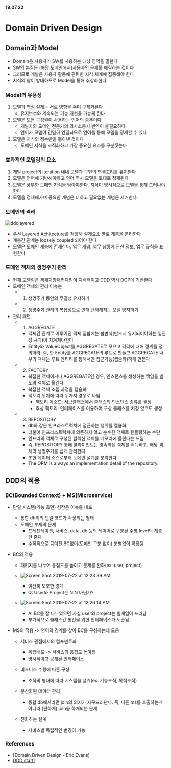 #### 19.07.22

# Domain Driven Design
## Domain과 Model
- Domain은 사용자가 SW를 사용하는 대상 영역을 말한다
- SW의 본질은 (해당 도메인에서)사용자의 문제를 해결하는 것이다
- 그러므로 개발은 사용자 활동에 관련한 지식 체계에 집중해야 한다
- 지식의 양이 방대하므로 Model을 통해 추상화한다

### Model의 유용성
1. 모델과 핵심 설계는 서로 영향을 주며 구체화된다
    - 유지보수와 계속되는 기능 개선을 가능케 한다
2. 모델은 모든 구성원이 사용하는 언어의 중추이다
    - 개발자와 도메인 전문가의 의사소통시 번역이 불필요하다
    - 언어가 모델이 긴밀히 연결되므로 언어를 통해 모델을 정제할 수 있다
3. 모델은 지식의 정수만을 뽑아낸 것이다
    - 도메인 지식을 조직화하고 가장 중요한 요소를 구분짓는다

### 효과적인 모델링의 요소
1. 개발 project의 iteration 내내 모델과 구현의 연결고리를 유지한다
2. 모델은 언어에 기반해야하고 언어 역시 모델을 토대로 정제된다
3. 모델은 풍부한 도메인 지식을 담아야한다. 지식이 명시적으로 모델을 통해 드러나야한다
4. 모델을 정제해가며 중요한 개념은 더하고 
필요없는 개념은 제거한다

### 도메인의 격리
![dddlayered](https://user-images.githubusercontent.com/38183218/61610299-b8ac9980-ac93-11e9-8cd2-cae5c9b072ce.png)
- 우선 Layered Achitecture를 적용해 설계요소 별로 계층을 분리한다
- 계층간 관계는 loosely coupled 되어야 한다
- 모델은 도메인 계층에 존재한다. 업무 개념, 업무 상황에 관한 정보, 업무 규칙을 표현한다

### 도메인 객체의 생명주기 관리
- 현재 모델링은 객체지향패러다임이 지배적이고 DDD 역시 OOP에 기반한다
- 도메인 객체의 관리 이슈는
    - 1. 생명주기 동안의 무결성 유지하기
    - 2. 생명주기 관리의 복잡성으로 인해 난해해지는 모델 방지하기
- 관리 패턴
    - 1. AGGREGATE
        - 객체간 관계로 이루어진 객체 집합에는 불변식(반드시 유지되어야하는 일관성 규칙)이 지켜져야한다
        - Entity와 ValueObject를 AGGREGATE로 모으고 각각에 대해 경계를 정의하라. 즉, 한 Entity를 AGGREGATE의 루트로 만들고 AGGREGATE 내부의 객체는 루트 엔티티를 통해서만 접근가능(캡슐화)하게 만든다

    - 2. FACTORY
        - 복잡한 객체이거나 AGGREGATE인 경우, 인스턴스를 생성하는 책임을 별도의 객체로 옮긴다
        - 복잡한 객체 조립 과정을 캡슐화
        - 팩토리 위치에 따라 두가지 경우로 나뉨
            - 팩토리 메소드: 서브클래스에서 클래스의 인스턴스 종류를 결정
            - 추상 팩토리: 인터페이스를 이용하여 구상 클래스를 지정 않고도 생성

    - 3. REPOSITORY
        - db와 같은 인프라스트럭쳐에 접근하는 행위를 캡슐화
        - 더불어 인프라스트럭쳐에 의존하지 않고 순수한 객체로 핸들링하는 수단
        - 인프라의 객체로 구성된 컬렉션 객체를 메모리에 올린다는 느낌
        - 즉, REPOSITORY 통해 클라이언트는 영속화된 객체를 획득하고, 해당 객체의 생명주기를 쉽게 관리한다
        - 또한 데이터 소스로부터 도메인 설계를 분리한다
        - The ORM is always an implementation detail of the repository.



## DDD의 적용
### BC(Bounded Context) + MS(Microservice)
- 단일 시스템(기능 측면) 성장은 이슈를 내포
    - 통합 db위의 단일 코드가 확장되는 형태
    - 도메인 부재의 문제
        - 프레젠테이션, 서비스, data, db 등의 레이어로 구분된 수평 level의 계층만 존재
        - 수직적으로 묶여진 BC없이(도메인 구분 없이) 분별없이 확장됨

- BC의 적용
    - 패키지를 나누어 응집도를 높이고 문제를 완화(ex. user, project)
    - ![Screen Shot 2019-07-22 at 12 23 39 AM](https://user-images.githubusercontent.com/38183218/61593169-0636f100-ac17-11e9-86e8-07ead95c83a8.png)
        - 여전히 모호한 경계
        - Q: User와 Project는 N:N 아닌가? 

    - ![Screen Shot 2019-07-22 at 12 26 14 AM](https://user-images.githubusercontent.com/38183218/61593193-56ae4e80-ac17-11e9-9620-66fe94dc3802.png)
        - A: BC를 잘 나누었으면 사실 user와 project는 별개임이 드러남
        - 부가적으로 클래스간 통신을 위한 인터페이스가 도출됨


- MS의 적용 -> 언어의 경계를 찾아 BC를 구성하는데 도움
    - 서비스 관점에서의 컴포넌트화
        - 독립배포 -> 서비스의 응집도 높아짐
        - 명시적이고 공개된 인터페이스

    - 비즈니스 수행에 따른 구성
        - 조직의 형태에 따라 시스템을 설계(ex. 기능조직, 목적조직)
    
    - 분산화된 데이터 관리
        - 통합 db에서라면 join의 의지가 자꾸드러난다. 즉, 다른 ms를 호출하는게 아니라 (편하게) join을 하게되는 문제

    - 진화하는 설계
        - 서비스별 독립적인 변경이 가능


### References
- [Domain Driven Design - Eric Evans] 
- [DDD start!](https://www.youtube.com/watch?v=N3NSISzolSw)
